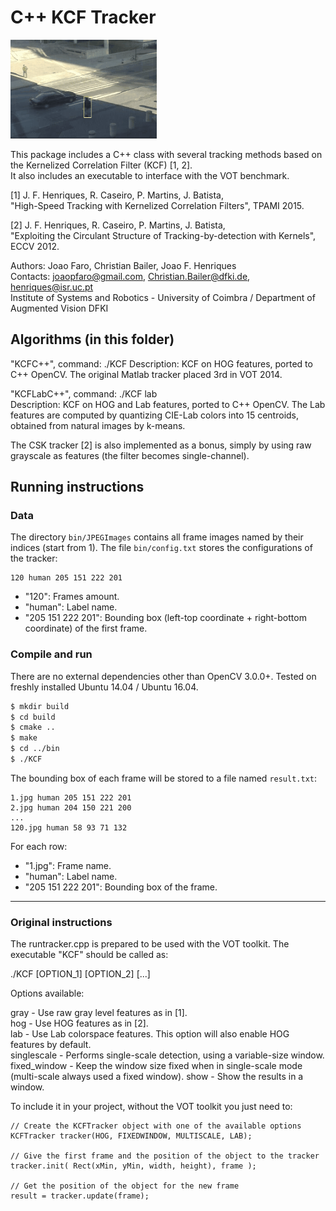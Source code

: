 # C++ KCF Tracker

![](./preview/preview.gif)

This package includes a C++ class with several tracking methods based on the Kernelized Correlation Filter (KCF) [1, 2].   
It also includes an executable to interface with the VOT benchmark.

[1] J. F. Henriques, R. Caseiro, P. Martins, J. Batista,   
"High-Speed Tracking with Kernelized Correlation Filters", TPAMI 2015.

[2] J. F. Henriques, R. Caseiro, P. Martins, J. Batista,   
"Exploiting the Circulant Structure of Tracking-by-detection with Kernels", ECCV 2012.

Authors: Joao Faro, Christian Bailer, Joao F. Henriques   
Contacts: joaopfaro@gmail.com, Christian.Bailer@dfki.de, henriques@isr.uc.pt   
Institute of Systems and Robotics - University of Coimbra / Department of Augmented Vision DFKI   

## Algorithms (in this folder)

"KCFC++", command: ./KCF
Description: KCF on HOG features, ported to C++ OpenCV. The original Matlab tracker placed 3rd in VOT 2014.

"KCFLabC++", command: ./KCF lab   
Description: KCF on HOG and Lab features, ported to C++ OpenCV. The Lab features are computed by quantizing CIE-Lab colors into 15 centroids, obtained from natural images by k-means.   

The CSK tracker [2] is also implemented as a bonus, simply by using raw grayscale as features (the filter becomes single-channel).   

## Running instructions

### Data

The directory `bin/JPEGImages` contains all frame images named by their indices (start from 1). The file `bin/config.txt` stores the configurations of the tracker:

```
120 human 205 151 222 201
```

- "120": Frames amount.
- "human": Label name.
- "205 151 222 201": Bounding box (left-top coordinate + right-bottom coordinate) of the first frame. 

### Compile and run

There are no external dependencies other than OpenCV 3.0.0+. Tested on freshly installed Ubuntu 14.04 / Ubuntu 16.04.   

```bash
$ mkdir build
$ cd build
$ cmake ..
$ make
$ cd ../bin
$ ./KCF
```

The bounding box of each frame will be stored to a file named `result.txt`:

```
1.jpg human 205 151 222 201
2.jpg human 204 150 221 200
...
120.jpg human 58 93 71 132
```

For each row:

- "1.jpg": Frame name.
- "human": Label name.
- "205 151 222 201": Bounding box of the frame.

***

### Original instructions

The runtracker.cpp is prepared to be used with the VOT toolkit. The executable "KCF" should be called as:   

./KCF [OPTION_1] [OPTION_2] [...]

Options available:   

gray - Use raw gray level features as in [1].   
hog - Use HOG features as in [2].   
lab - Use Lab colorspace features. This option will also enable HOG features by default.   
singlescale - Performs single-scale detection, using a variable-size window.   
fixed_window - Keep the window size fixed when in single-scale mode (multi-scale always used a fixed window).
show - Show the results in a window.    

To include it in your project, without the VOT toolkit you just need to:
	
	// Create the KCFTracker object with one of the available options
	KCFTracker tracker(HOG, FIXEDWINDOW, MULTISCALE, LAB);

	// Give the first frame and the position of the object to the tracker
	tracker.init( Rect(xMin, yMin, width, height), frame );

	// Get the position of the object for the new frame
	result = tracker.update(frame);

[VTB]: http://cvlab.hanyang.ac.kr/tracker_benchmark/datasets.html